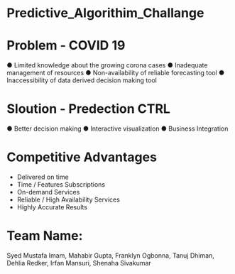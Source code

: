 # Predictive_Algorithim_Challange


# Problem - COVID 19
● Limited knowledge about the growing corona cases
● Inadequate management of resources
● Non-availability of reliable forecasting tool
● Inaccessibility of data derived decision making tool

# Sloution - Predection CTRL
● Better decision making
● Interactive visualization
● Business Integration

# Competitive Advantages
- Delivered on time
- Time / Features Subscriptions
- On-demand Services
- Reliable / High Availability Services
- Highly Accurate Results



# Team Name:
Syed Mustafa Imam,
Mahabir Gupta,
Franklyn Ogbonna,
Tanuj Dhiman,
Dehlia Redker,
Irfan Mansuri,
Shenaha Sivakumar





